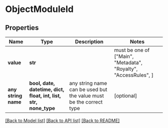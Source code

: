 # ObjectModuleId


## Properties
Name | Type | Description | Notes
------------ | ------------- | ------------- | -------------
**value** | **str** |  |  must be one of ["Main", "Metadata", "Royalty", "AccessRules", ]
**any string name** | **bool, date, datetime, dict, float, int, list, str, none_type** | any string name can be used but the value must be the correct type | [optional]

[[Back to Model list]](../README.md#documentation-for-models) [[Back to API list]](../README.md#documentation-for-api-endpoints) [[Back to README]](../README.md)


